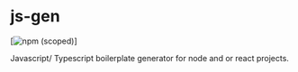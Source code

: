 # js-gen
[![npm (scoped)](https://img.shields.io/npm/v/@ahdesigns/js-gen)]

Javascript/ Typescript boilerplate generator for node and or react projects.


